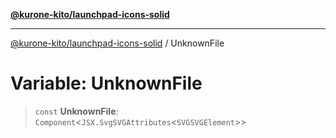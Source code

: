 [**@kurone-kito/launchpad-icons-solid**](../README.md)

***

[@kurone-kito/launchpad-icons-solid](../globals.md) / UnknownFile

# Variable: UnknownFile

> `const` **UnknownFile**: `Component`\<`JSX.SvgSVGAttributes`\<`SVGSVGElement`\>\>

